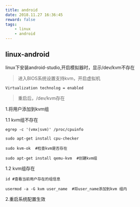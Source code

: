 ```yaml
---
title: android
date: 2018.11.27 16:36:45
reward: false
tags:
    - linux
    - android
---
```


## linux-android

linux下安装android-studio,开启模拟器时，显示/dev/kvm不存在

>进入BIOS系统设置支持kvm，开启虚拟机

```
Virtualization technolog = enabled
```

>重启后，/dev/kvm存在

1.将用户添加到kvm组

1.1 kvm组不存在
```
egrep -c '(vmx|svm)' /proc/cpuinfo

sudo apt-get install cpu-checker

sudo kvm-ok  #检查kvm是否存在

sudo apt-get install qemu-kvm  #创建kvm组

```

1.2 kvm组存在
```
id #查看当前用户存在的组信息

usermod -a -G kvm user_name  #将user_name添加到kvm 组内

```

2.重启系统配置生效





